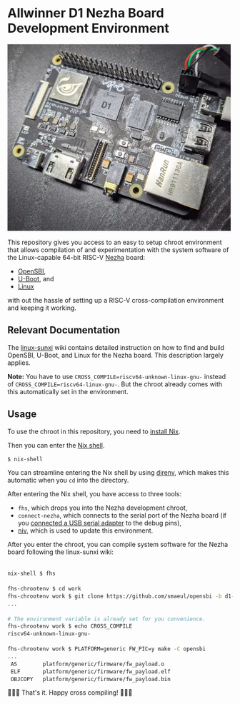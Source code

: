 # Allwinner D1 Nezha Board Development Environment

![Board](./doc/nezha.webp)

This repository gives you access to an easy to setup chroot
environment that allows compilation of and experimentation with the
system software of the Linux-capable 64-bit RISC-V
[Nezha](https://liliputing.com/2021/05/nezha-is-a-99-single-board-pc-with-a-risc-v-processor.html)
board:

- [OpenSBI](https://github.com/riscv/opensbi),
- [U-Boot](https://www.denx.de/wiki/U-Boot), and
- [Linux](https://www.kernel.org/)

with out the hassle of setting up a RISC-V cross-compilation
environment and keeping it working.

## Relevant Documentation

The
[linux-sunxi](https://linux-sunxi.org/Allwinner_Nezha#Manual_build)
wiki contains detailed instruction on how to find and build OpenSBI,
U-Boot, and Linux for the Nezha board. This description largely
applies.

**Note:** You have to use `CROSS_COMPILE=riscv64-unknown-linux-gnu-`
instead of `CROSS_COMPILE=riscv64-linux-gnu-`. But the chroot already
comes with this automatically set in the environment.

## Usage

To use the chroot in this repository, you need to [install
Nix](https://nixos.org/download.html).

Then you can enter the [Nix
shell](https://ghedam.at/15978/an-introduction-to-nix-shell).

```sh
$ nix-shell
```

You can streamline entering the Nix shell by using
[direnv](https://direnv.net/), which makes this automatic when you
`cd` into the directory.

After entering the Nix shell, you have access to three tools:

- `fhs`, which drops you into the Nezha development chroot,
- `connect-nezha`, which connects to the serial port of the Nezha
  board (if you [connected a USB serial
  adapter](https://linux-sunxi.org/Allwinner_Nezha#Adding_a_serial_port)
  to the debug pins),
- [niv](https://github.com/nmattia/niv), which is used to update this
  environment.

After you enter the chroot, you can compile system software for the
Nezha board following the linux-sunxi wiki:

```sh

nix-shell $ fhs

fhs-chrootenv $ cd work
fhs-chrootenv work $ git clone https://github.com/smaeul/opensbi -b d1-wip
...

# The environment variable is already set for you convenience.
fhs-chrootenv work $ echo CROSS_COMPILE
riscv64-unknown-linux-gnu-

fhs-chrootenv work $ PLATFORM=generic FW_PIC=y make -C opensbi
...
 AS        platform/generic/firmware/fw_payload.o
 ELF       platform/generic/firmware/fw_payload.elf
 OBJCOPY   platform/generic/firmware/fw_payload.bin
```

🚀🚀🚀 That's it. Happy cross compiling! 🚀🚀🚀
